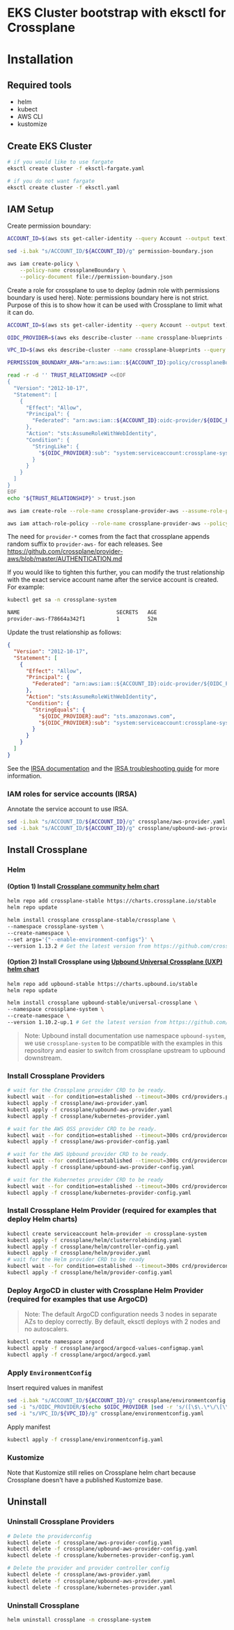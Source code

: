# EKS Cluster bootstrap with eksctl for Crossplane

# Installation
## Required tools
- helm
- kubect
- AWS CLI
- kustomize


## Create EKS Cluster

```bash
# if you would like to use fargate
eksctl create cluster -f eksctl-fargate.yaml

# if you do not want fargate
eksctl create cluster -f eksctl.yaml
```

## IAM Setup
Create permission boundary:
```bash
ACCOUNT_ID=$(aws sts get-caller-identity --query Account --output text)

sed -i.bak "s/ACCOUNT_ID/${ACCOUNT_ID}/g" permission-boundary.json

aws iam create-policy \
    --policy-name crossplaneBoundary \
    --policy-document file://permission-boundary.json
```

Create a role for crossplane to use to deploy (admin role with permissions boundary is used here). Note: permissions boundary here is not strict. Purpose of this is to show how it can be used with Crossplane to limit what it can do.

```bash
ACCOUNT_ID=$(aws sts get-caller-identity --query Account --output text)

OIDC_PROVIDER=$(aws eks describe-cluster --name crossplane-blueprints --query "cluster.identity.oidc.issuer" --output text | sed -e "s/^https:\/\///")

VPC_ID=$(aws eks describe-cluster --name crossplane-blueprints --query "cluster.resourcesVpcConfig.vpcId" --output text)

PERMISSION_BOUNDARY_ARN="arn:aws:iam::${ACCOUNT_ID}:policy/crossplaneBoundary"

read -r -d '' TRUST_RELATIONSHIP <<EOF
{
  "Version": "2012-10-17",
  "Statement": [
    {
      "Effect": "Allow",
      "Principal": {
        "Federated": "arn:aws:iam::${ACCOUNT_ID}:oidc-provider/${OIDC_PROVIDER}"
      },
      "Action": "sts:AssumeRoleWithWebIdentity",
      "Condition": {
        "StringLike": {
          "${OIDC_PROVIDER}:sub": "system:serviceaccount:crossplane-system:provider-*"
        }
      }
    }
  ]
}
EOF
echo "${TRUST_RELATIONSHIP}" > trust.json

aws iam create-role --role-name crossplane-provider-aws --assume-role-policy-document file://trust.json --description "IAM role for provider-aws" --permissions-boundary ${PERMISSION_BOUNDARY_ARN}

aws iam attach-role-policy --role-name crossplane-provider-aws --policy-arn=arn:aws:iam::aws:policy/AdministratorAccess

```
The need for `provider-*` comes from the fact that crossplane appends random suffix to `provider-aws-` for each releases. See https://github.com/crossplane/provider-aws/blob/master/AUTHENTICATION.md

If you would like to tighten this further, you can modify the trust relationship with the exact service account name after the service account is created. For example:
```bash
kubectl get sa -n crossplane-system

NAME                               SECRETS   AGE
provider-aws-f78664a342f1          1         52m
```
Update the trust relationship as follows:
```json
{
  "Version": "2012-10-17",
  "Statement": [
    {
      "Effect": "Allow",
      "Principal": {
        "Federated": "arn:aws:iam::${ACCOUNT_ID}:oidc-provider/${OIDC_PROVIDER}"
      },
      "Action": "sts:AssumeRoleWithWebIdentity",
      "Condition": {
        "StringEquals": {
          "${OIDC_PROVIDER}:aud": "sts.amazonaws.com",
          "${OIDC_PROVIDER}:sub": "system:serviceaccount:crossplane-system:provider-aws-f78664a342f1"
        }
      }
    }
  ]
}
```
See the [IRSA documentation](https://docs.aws.amazon.com/eks/latest/userguide/create-service-account-iam-policy-and-role.html) and the [IRSA troubleshooting guide](https://aws.amazon.com/premiumsupport/knowledge-center/eks-troubleshoot-IRSA-errors/) for more information.
### IAM roles for service accounts (IRSA)
Annotate the service account to use IRSA.

```bash
sed -i.bak "s/ACCOUNT_ID/${ACCOUNT_ID}/g" crossplane/aws-provider.yaml
sed -i.bak "s/ACCOUNT_ID/${ACCOUNT_ID}/g" crossplane/upbound-aws-provider.yaml
```

## Install Crossplane

### Helm


#### (Option 1) Install [Crossplane community helm chart](https://github.com/crossplane/crossplane/tree/master/cluster/charts/crossplane)
```bash
helm repo add crossplane-stable https://charts.crossplane.io/stable
helm repo update

helm install crossplane crossplane-stable/crossplane \
--namespace crossplane-system \
--create-namespace \
--set args='{"--enable-environment-configs"}' \
--version 1.13.2 # Get the latest version from https://github.com/crossplane/crossplane/releases

```

#### (Option 2) Install Crossplane using [Upbound Universal Crossplane (UXP) helm chart](https://github.com/upbound/universal-crossplane/tree/main/cluster/charts/universal-crossplane)

```bash
helm repo add upbound-stable https://charts.upbound.io/stable
helm repo update

helm install crossplane upbound-stable/universal-crossplane \
--namespace crossplane-system \
--create-namespace \
--version 1.10.2-up.1 # Get the latest version from https://github.com/upbound/universal-crossplane/releases

```
> Note: Upbound install documentation use namespace `upbound-system`, we use `crossplane-system` to be compatible with the examples in this repository and easier to switch from crossplane upstream to upbound downstream.


### Install Crossplane Providers

```bash
# wait for the Crossplane provider CRD to be ready.
kubectl wait --for condition=established --timeout=300s crd/providers.pkg.crossplane.io
kubectl apply -f crossplane/aws-provider.yaml
kubectl apply -f crossplane/upbound-aws-provider.yaml
kubectl apply -f crossplane/kubernetes-provider.yaml
```

```bash
# wait for the AWS OSS provider CRD to be ready.
kubectl wait --for condition=established --timeout=300s crd/providerconfigs.aws.crossplane.io
kubectl apply -f crossplane/aws-provider-config.yaml
```

```bash
# wait for the AWS Upbound provider CRD to be ready.
kubectl wait --for condition=established --timeout=300s crd/providerconfigs.aws.upbound.io
kubectl apply -f crossplane/upbound-aws-provider-config.yaml
```

```bash
# wait for the Kubernetes provider CRD to be ready
kubectl wait --for condition=established --timeout=300s crd/providerconfigs.kubernetes.crossplane.io
kubectl apply -f crossplane/kubernetes-provider-config.yaml
```

### Install Crossplane Helm Provider (required for examples that deploy Helm charts)
```bash
kubectl create serviceaccount helm-provider -n crossplane-system
kubectl apply -f crossplane/helm/clusterrolebinding.yaml
kubectl apply -f crossplane/helm/controller-config.yaml
kubectl apply -f crossplane/helm/provider.yaml
# wait for the Helm provider CRD to be ready
kubectl wait --for condition=established --timeout=300s crd/providerconfigs.helm.crossplane.io
kubectl apply -f crossplane/helm/provider-config.yaml
```
### Deploy ArgoCD in cluster with Crossplane Helm Provider (required for examples that use ArgoCD)
> Note: The default ArgoCD configuration needs 3 nodes in separate AZs to deploy correctly. By default, eksctl deploys with 2 nodes and no autoscalers.

```bash
kubectl create namespace argocd
kubectl apply -f crossplane/argocd/argocd-values-configmap.yaml
kubectl apply -f crossplane/argocd/argocd.yaml
```
### Apply `EnvironmentConfig`
Insert required values in manifest
```bash
sed -i.bak "s/ACCOUNT_ID/${ACCOUNT_ID}/g" crossplane/environmentconfig.yaml
sed -i "s/OIDC_PROVIDER/$(echo $OIDC_PROVIDER |sed -r 's/([\$\.\*\/\[\\^])/\\\1/g'|sed 's/[]]/\[]]/g')/g" crossplane/environmentconfig.yaml
sed -i "s/VPC_ID/${VPC_ID}/g" crossplane/environmentconfig.yaml
```
Apply manifest
```bash
kubectl apply -f crossplane/environmentconfig.yaml 
```
### Kustomize
Note that Kustomize still relies on Crossplane helm chart because Crossplane doesn't have a published Kustomize base.


## Uninstall

### Uninstall Crossplane Providers


```bash
# Delete the providerconfig
kubectl delete -f crossplane/aws-provider-config.yaml
kubectl delete -f crossplane/upbound-aws-provider-config.yaml
kubectl delete -f crossplane/kubernetes-provider-config.yaml

# Delete the provider and provider controller config
kubectl delete -f crossplane/aws-provider.yaml
kubectl delete -f crossplane/upbound-aws-provider.yaml
kubectl delete -f crossplane/kubernetes-provider.yaml
```

### Uninstall Crossplane

```bash
helm uninstall crossplane -n crossplane-system
```
